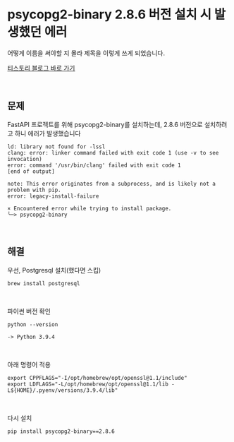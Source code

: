 # psycopg2-binary 2.8.6 버전 설치 시 발생했던 에러

어떻게 이름을 써야할 지 몰라 제목을 이렇게 쓰게 되었습니다.

[티스토리 블로그 바로 가기](https://kyleeee.tistory.com/entry/TIL41-psycopg2-binary-286-버전-설치-시-발생했던-에러)

<br>

## 문제

FastAPI 프로젝트를 위해 psycopg2-binary를 설치하는데, 2.8.6 버전으로 설치하려고 하니 에러가 발생했습니다

```shell
ld: library not found for -lssl
clang: error: linker command failed with exit code 1 (use -v to see invocation)
error: command '/usr/bin/clang' failed with exit code 1
[end of output]

note: This error originates from a subprocess, and is likely not a problem with pip.
error: legacy-install-failure

× Encountered error while trying to install package.
╰─> psycopg2-binary
```

<br>

## 해결

우선, Postgresql 설치(했다면 스킵)

```shell
brew install postgresql
```

<br>

파이썬 버전 확인

```shell
python --version

-> Python 3.9.4
```

<br>

아래 명령어 적용

```shell
export CPPFLAGS="-I/opt/homebrew/opt/openssl@1.1/include"
export LDFLAGS="-L/opt/homebrew/opt/openssl@1.1/lib -L${HOME}/.pyenv/versions/3.9.4/lib"
```

<br>

다시 설치

```shell
pip install psycopg2-binary==2.8.6
```